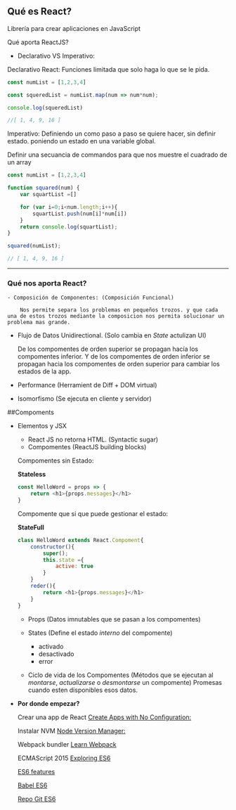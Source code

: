 ## Qué es React?

Librería para crear aplicaciones en JavaScript

Qué aporta ReactJS?

- Declarativo VS Imperativo:

Declarativo React:
Funciones limitada que solo haga lo que se le pida.
```js
const numList = [1,2,3,4]

const squeredList = numList.map(num => num*num);

console.log(squeredList)

//[ 1, 4, 9, 16 ]
```


Imperativo:  Definiendo un como paso a paso se quiere hacer, sin definir estado.
poniendo un estado en una variable global.

Definir una secuancia de commandos para que nos muestre el cuadrado de un array
```js
const numList = [1,2,3,4]

function squared(num) {
    var squartList =[]

    for (var i=0;i<num.length;i++){
        squartList.push(num[i]*num[i])
    }
    return console.log(squartList);
}

squared(numList);

// [ 1, 4, 9, 16 ]
```

----------------------

### Qué nos aporta React?
    - Composición de Componentes: (Composición Funcional)
    
        Nos permite separa los problemas en pequeños trozos. y que cada una de estos trozos mediante la composicion nos permita solucionar un problema mas grande.

- Flujo de Datos Unidirectional. (Solo cambia en *State* actulizan UI)
     
     De los compomentes de orden superior se propagan hacía los compomentes inferior.
     Y de los compomentes de orden inferior se propagan hacia los compomentes de orden superior para cambiar los estados
     de la app.
     
- Performance (Herramient de Diff + DOM virtual)

- Isomorfismo (Se ejecuta en cliente y servidor)

##Compoments

- Elementos y JSX
    - React JS no retorna HTML. (Syntactic sugar)
    - Compomentes (ReactJS building blocks)
    
    Compomentes sin Estado:
    
    **Stateless**
    ```js
    const HelloWord = props => {
        return <h1>{props.messages}</h1>   
    }
    ```
    Compomente que si que puede gestionar el estado:
    
    **StateFull**
    ```js
    class HelloWord extends React.Compoment{
        constructor(){
            super();
            this.state ={
                active: true
            }
        }
        reder(){
            return <h1>{props.messages}</h1>   
        }
    }
    ```
    - Props (Datos imnutables que se pasan a los compomentes)
    - States (Define el estado *interno* del compomente)
        - activado 
        - desactivado
        - error
        
    - Ciclo de vida de los Compomentes (Métodos que se ejecutan al *montarse*, *actualizarse* o *desmontarse* un compomente)
    Promesas cuando esten disponibles esos datos.
 
 - **Por donde empezar?**
 
    Crear una app de React
    [Create Apps with No Configuration:](https://facebook.github.io/react/blog/2016/07/22/create-apps-with-no-configuration.html)
    
    Instalar NVM
    [Node Version Manager:](https://github.com/creationix/nvm)
    
    Webpack bundler
    [Learn Webpack](https://github.com/danderu/learn-webpack)
    
    ECMAScript 2015
    [Exploring ES6](http://exploringjs.com/)
    
    [ES6 features](http://es6-features.org/)
    
    [Babel ES6](https://babeljs.io/learn-es2015/)
    
    [Repo Git ES6](https://github.com/lukehoban/es6features#readme)


    
